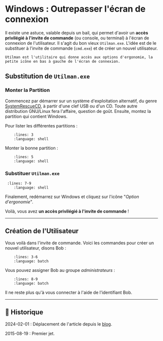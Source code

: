 # Windows : Outrepasser l'écran de connexion

Il existe une astuce, valable depuis un bail, qui permet d'avoir un **accès privilégié à l'invite de commande** (ou console, ou terminal) à l'écran de connexion de l'utilisateur. Il s'agit du bon vieux `Utilman.exe`. L'idée est de le substituer à l'invite de commande (`cmd.exe`) et de créer un nouvel utilisateur.

```{hint}
Utilman est l'utilitaire qui donne accès aux options d'ergonomie, la petite icône en bas à gauche de l'écran de connexion.
```

## Substitution de `Utilman.exe`

### Monter la Partition

Commencez par démarrer sur un système d'exploitation alternatif, du genre [SystemRescueCD](http://www.sysresccd.org), à partir d'une clef USB ou d'un CD. Toute autre distribution GNU/Linux fera l'affaire, question de goût.
Ensuite, montez la partition qui contient Windows.

Pour lister les différentes partitions :

```{literalinclude} snippets/outrepasser-ecran-de-connexion.sh
    :lines: 3
    :language: shell
```

Monter la bonne partition :

```{literalinclude} snippets/outrepasser-ecran-de-connexion.sh
    :lines: 5
    :language: shell
```

### Substituer `Utilman.exe`

```{literalinclude} snippets/outrepasser-ecran-de-connexion.sh
 :lines: 7-9
    :language: shell
```

Finalement, redémarrez sur Windows et cliquez sur l'icône "*Option d'ergonomie*".

Voilà, vous avez **un accès privilégié à l'invite de commande** !

---

## Création de l'Utilisateur

Vous voilà dans l'invite de commande. Voici les commandes pour créer un nouvel utilisateur, disons Bob :

```{literalinclude} snippets/outrepasser-ecran-de-connexion.bat
    :lines: 3-6
    :language: batch
```

Vous pouvez assigner Bob au groupe *administrateurs* :

```{literalinclude} snippets/outrepasser-ecran-de-connexion.bat
    :lines: 8-9
    :language: batch
```

Il ne reste plus qu'à vous connecter à l'aide de l'identifiant Bob.

---

## 📜 Historique

2024-02-01
: Déplacement de l'article depuis le [blog](https://www.tiger-222.fr/?d=2015/08/19/12/04/21-outrepasser-lecran-de-connexion).

2015-08-19
: Premier jet.
